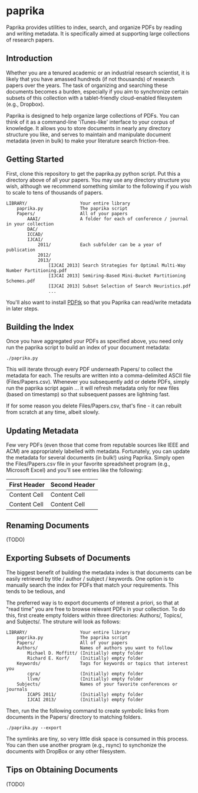 paprika
=======

Paprika provides utilities to index, search, and organize PDFs by reading and writing metadata. It is specifically aimed at supporting large collections of research papers.

Introduction
------------

Whether you are a tenured academic or an industrial research scientist, it is likely that you have amassed hundreds (if not thousands) of research papers over the years. The task of organizing and searching these documents becomes a burden, especially if you aim to synchronize certain subsets of this collection with a tablet-friendly cloud-enabled filesystem (e.g., Dropbox).

Paprika is designed to help organize large collections of PDFs. You can think of it as a command-line 'iTunes-like' interface to your corpus of knowledge. It allows you to store documents in nearly any directory structure you like, and serves to maintain and manipulate document metadata (even in bulk) to make your literature search friction-free.

Getting Started
---------------

First, clone this repository to get the paprika.py python script. Put this a directory above of all your papers. You may use any directory structure you wish, although we recommend something similar to the following if you wish to scale to tens of thousands of papers.

    LIBRARY/                    Your entire library
        paprika.py              The paprika script
        Papers/                 All of your papers
            AAAI/               A folder for each of conference / journal in your collection
            DAC/
            ICCAD/
            IJCAI/
                2011/           Each subfolder can be a year of publication
                2012/
                2013/
                    [IJCAI 2013] Search Strategies for Optimal Multi-Way Number Partitioning.pdf
                    [IJCAI 2013] Semiring-Based Mini-Bucket Partitioning Schemes.pdf
                    [IJCAI 2013] Subset Selection of Search Heuristics.pdf
                    ...

You'll also want to install [PDFtk](http://www.pdflabs.com/tools/pdftk-server/) so that you Paprika can read/write metadata in later steps.

Building the Index
------------------

Once you have aggregated your PDFs as specified above, you need only run the paprika script to build an index of your document metadata:

    ./paprika.py

This will iterate through every PDF underneath Papers/ to collect the metadata for each. The results are written into a comma-delimited ASCII file (Files/Papers.csv). Whenever you subsequently add or delete PDFs, simply run the paprika script again ... it will refresh metadata only for new files (based on timestamp) so that subsequent passes are lightning fast.

If for some reason you delete Files/Papers.csv, that's fine - it can rebuilt from scratch at any time, albeit slowly.

Updating Metadata
-----------------

Few very PDFs (even those that come from reputable sources like IEEE and ACM) are appropriately labelled with metadata. Fortunately, you can update the metadata for several documents (in bulk!) using Paprika.  Simply open the Files/Papers.csv file in your favorite spreadsheet program (e.g., Microsoft Excel) and you'll see entries like the following:

| First Header  | Second Header |
| ------------- | ------------- |
| Content Cell  | Content Cell  |
| Content Cell  | Content Cell  |

Renaming Documents
------------------

(TODO)

Exporting Subsets of Documents
------------------------------

The biggest benefit of building the metadata index is that documents can be easily retrieved by title / author / subject / keywords. One option is to manually search the index for PDFs that match your requirements. This tends to be tedious, and 

The preferred way is to export documents of interest a priori, so that at "read time" you are free to browse relevant PDFs in your collection. To do this, first create empty folders within three directories: Authors/, Topics/, and Subjects/. The struture will look as follows:

    LIBRARY/                    Your entire library
        paprika.py              The paprika script
        Papers/                 All of your papers
        Authors/                Names of authors you want to follow
            Michael D. Moffitt/ (Initially) empty folder
            Richard E. Korf/    (Initially) empty folder
        Keywords/               Tags for keywords or topics that interest you
            cgra/               (Initially) empty folder
            llvm/               (Initially) empty folder
        Subjects/               Names of your favorite conferences or journals
            ICAPS 2011/         (Initially) empty folder
            IJCAI 2013/         (Initially) empty folder

Then, run the the following command to create symbolic links from documents in the Papers/ directory to matching folders.

    ./paprika.py --export

The symlinks are tiny, so very little disk space is consumed in this process. You can then use another program (e.g., rsync) to synchonize the documents with DropBox or any other filesystem.

Tips on Obtaining Documents
---------------------------

(TODO)

